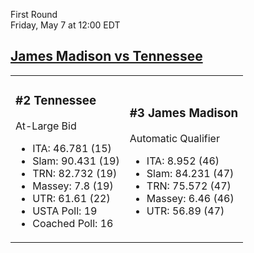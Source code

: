 First Round  
Friday, May 7 at 12:00 EDT
## [James Madison vs Tennessee](https://www.ncaa.com/game/5833665) 

<table><tr><td>  

### #2 Tennessee  

At-Large Bid  
- ITA: 46.781 (15)  
- Slam: 90.431 (19)  
- TRN: 82.732 (19)  
- Massey: 7.8 (19)  
- UTR: 61.61 (22)  
- USTA Poll: 19  
- Coached Poll: 16  

</td><td>  

### #3 James Madison  

Automatic Qualifier  
- ITA: 8.952 (46)  
- Slam: 84.231 (47)  
- TRN: 75.572 (47)  
- Massey: 6.46 (46)  
- UTR: 56.89 (47)  

</td></tr></table>  